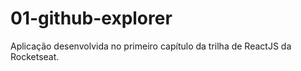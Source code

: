 # 01-github-explorer
Aplicação desenvolvida no primeiro capítulo da trilha de ReactJS da Rocketseat.

